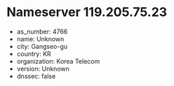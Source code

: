 # Nameserver 119.205.75.23

* as_number: 4766
* name: Unknown
* city: Gangseo-gu
* country: KR
* organization: Korea Telecom
* version: Unknown
* dnssec: false
